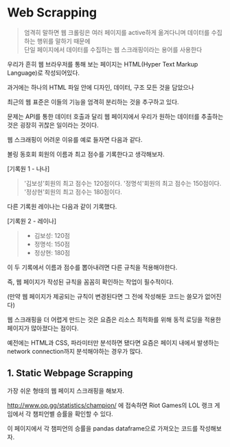 # Web Scrapping

> 엄격히 말하면 웹 크롤링은 여러 페이지를 active하게 옮겨다니며 데이터를 수집하는 행위를 말하기 때문에   
> 단일 페이지에서 데이터를 수집하는 웹 스크래핑이라는 용어를 사용한다

우리가 흔히 웹 브라우저를 통해 보는 페이지는 HTML(Hyper Text Markup Language)로 작성되어있다.

과거에는 하나의 HTML 파일 안에 디자인, 데이터, 구조 모든 것을 담았으나

최근의 웹 표준은 이들의 기능을 엄격히 분리하는 것을 추구하고 있다.

문제는 API를 통한 데이터 호출과 달리 웹 페이지에서 우리가 원하는 데이터를 추출하는 것은 굉장히 귀찮은 일이라는 것이다.

웹 스크래핑이 어려운 이유를 예로 들자면 다음과 같다.

볼링 동호회 회원의 이름과 최고 점수를 기록한다고 생각해보자.

[기록원 1 - 나나]
> '김보성'회원의 최고 점수는 120점이다.
> '정명석'회원의 최고 점수는 150점이다.
> '정상현'회원의 최고 점수는 180점이다.

다른 기록원 레이나는 다음과 같이 기록했다.

[기록원 2 - 레이나]
> - 김보성: 120점
> - 정명석: 150점
> - 정상현: 180점

이 두 기록에서 이름과 점수를 뽑아내려면 다른 규칙을 적용해야한다.

즉, 웹 페이지가 작성된 규칙을 꼼꼼히 확인하는 작업이 필수적이다.

(만약 웹 페이지가 제공되는 규칙이 변경된다면 그 전에 작성해둔 코드는 쓸모가 없어진다)

웹 스크래핑을 더 어렵게 만드는 것은 요즘은 리소스 최적화를 위해 동적 로딩을 적용한 페이지가 많아졌다는 점이다.

예전에는 HTML과 CSS, 파라미터만 분석하면 됐다면 요즘은 페이지 내에서 발생하는 network connection까지 분석해야하는 경우가 많다.

## 1. Static Webpage Scrapping

가장 쉬운 형태의 웹 페이지 스크래핑을 해보자.

http://www.op.gg/statistics/champion/ 에 접속하면 Riot Games의 LOL 랭크 게임에서 각 챔피언별 승률을 확인할 수 있다.

이 페이지에서 각 챔피언의 승률을 pandas dataframe으로 가져오는 코드를 작성해보자.
